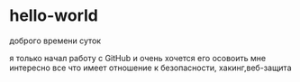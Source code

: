 # hello-world

доброго времени суток  

я только начал работу с GitHub и очень хочется его осовоить 
мне интересно все что имеет отношение к безопасности, хакинг,веб-защита 

